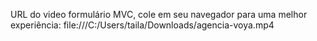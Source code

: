 URL do video formulário MVC, cole em seu navegador para uma melhor experiência: file:///C:/Users/taila/Downloads/agencia-voya.mp4
